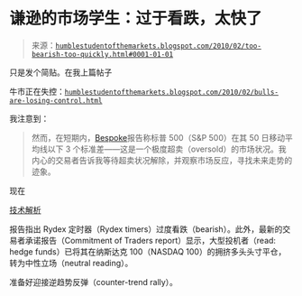 <!--yml

分类：未分类

日期：2024-05-18 00:38:34

-->

# 谦逊的市场学生：过于看跌，太快了

> 来源：[`humblestudentofthemarkets.blogspot.com/2010/02/too-bearish-too-quickly.html#0001-01-01`](https://humblestudentofthemarkets.blogspot.com/2010/02/too-bearish-too-quickly.html#0001-01-01)

只是发个简贴。在我上篇帖子

牛市正在失控：[`humblestudentofthemarkets.blogspot.com/2010/02/bulls-are-losing-control.html`](http://humblestudentofthemarkets.blogspot.com/2010/02/bulls-are-losing-control.html)

我注意到：

> 然而，在短期内，[Bespoke](http://www.bespokeinvest.com/thinkbig/2010/2/5/sp-500-now-3-standard-deviations-below-50-dma.html)报告称标普 500（S&P 500）在其 50 日移动平均线以下 3 个标准差——这是一个极度超卖（oversold）的市场状况。我内心的交易者告诉我等待超卖状况解除，并观察市场反应，寻找未来走势的迹象。

现在

[技术解析](http://thetechnicaltakedotcom.blogspot.com/2010/02/rydex-market-timers-becoming-more.html)

报告指出 Rydex 定时器（Rydex timers）过度看跌（bearish）。此外，最新的交易者承诺报告（Commitment of Traders report）显示，大型投机者（read: hedge funds）已将其在纳斯达克 100（NASDAQ 100）的拥挤多头头寸平仓，转为中性立场（neutral reading）。

准备好迎接逆趋势反弹（counter-trend rally）。
